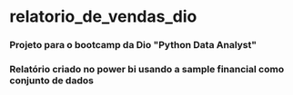 # relatorio_de_vendas_dio
### Projeto para o bootcamp da Dio "Python Data Analyst"
### Relatório criado no power bi usando a sample financial como conjunto de dados

